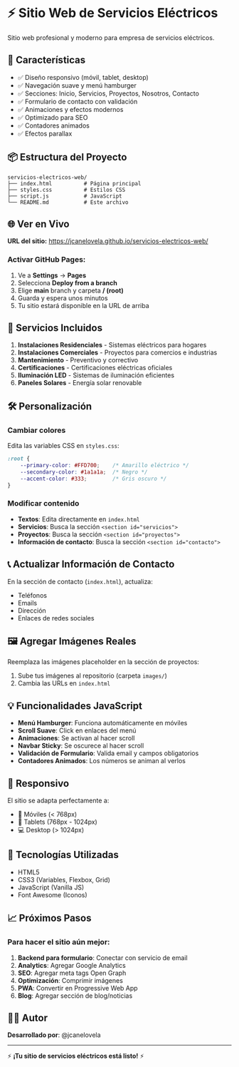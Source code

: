 # ⚡ Sitio Web de Servicios Eléctricos

Sitio web profesional y moderno para empresa de servicios eléctricos.

## 🚀 Características

- ✅ Diseño responsivo (móvil, tablet, desktop)
- ✅ Navegación suave y menú hamburger
- ✅ Secciones: Inicio, Servicios, Proyectos, Nosotros, Contacto
- ✅ Formulario de contacto con validación
- ✅ Animaciones y efectos modernos
- ✅ Optimizado para SEO
- ✅ Contadores animados
- ✅ Efectos parallax

## 📦 Estructura del Proyecto

```
servicios-electricos-web/
├── index.html          # Página principal
├── styles.css          # Estilos CSS
├── script.js           # JavaScript
└── README.md           # Este archivo
```

## 🌐 Ver en Vivo

**URL del sitio:** https://jcanelovela.github.io/servicios-electricos-web/

### Activar GitHub Pages:

1. Ve a **Settings** → **Pages**
2. Selecciona **Deploy from a branch**
3. Elige **main** branch y carpeta **/ (root)**
4. Guarda y espera unos minutos
5. Tu sitio estará disponible en la URL de arriba

## 🎨 Servicios Incluidos

1. **Instalaciones Residenciales** - Sistemas eléctricos para hogares
2. **Instalaciones Comerciales** - Proyectos para comercios e industrias
3. **Mantenimiento** - Preventivo y correctivo
4. **Certificaciones** - Certificaciones eléctricas oficiales
5. **Iluminación LED** - Sistemas de iluminación eficientes
6. **Paneles Solares** - Energía solar renovable

## 🛠️ Personalización

### Cambiar colores

Edita las variables CSS en `styles.css`:

```css
:root {
    --primary-color: #FFD700;    /* Amarillo eléctrico */
    --secondary-color: #1a1a1a;  /* Negro */
    --accent-color: #333;        /* Gris oscuro */
}
```

### Modificar contenido

- **Textos**: Edita directamente en `index.html`
- **Servicios**: Busca la sección `<section id="servicios">`
- **Proyectos**: Busca la sección `<section id="proyectos">`
- **Información de contacto**: Busca la sección `<section id="contacto">`

## 📞 Actualizar Información de Contacto

En la sección de contacto (`index.html`), actualiza:

- Teléfonos
- Emails
- Dirección
- Enlaces de redes sociales

## 🖼️ Agregar Imágenes Reales

Reemplaza las imágenes placeholder en la sección de proyectos:

1. Sube tus imágenes al repositorio (carpeta `images/`)
2. Cambia las URLs en `index.html`

## 💡 Funcionalidades JavaScript

- **Menú Hamburger**: Funciona automáticamente en móviles
- **Scroll Suave**: Click en enlaces del menú
- **Animaciones**: Se activan al hacer scroll
- **Navbar Sticky**: Se oscurece al hacer scroll
- **Validación de Formulario**: Valida email y campos obligatorios
- **Contadores Animados**: Los números se animan al verlos

## 📱 Responsivo

El sitio se adapta perfectamente a:

- 📱 Móviles (< 768px)
- 📱 Tablets (768px - 1024px)
- 💻 Desktop (> 1024px)

## 🔧 Tecnologías Utilizadas

- HTML5
- CSS3 (Variables, Flexbox, Grid)
- JavaScript (Vanilla JS)
- Font Awesome (Iconos)

## 📈 Próximos Pasos

### Para hacer el sitio aún mejor:

1. **Backend para formulario**: Conectar con servicio de email
2. **Analytics**: Agregar Google Analytics
3. **SEO**: Agregar meta tags Open Graph
4. **Optimización**: Comprimir imágenes
5. **PWA**: Convertir en Progressive Web App
6. **Blog**: Agregar sección de blog/noticias

## 👨‍💻 Autor

**Desarrollado por**: @jcanelovela

---

⚡ **¡Tu sitio de servicios eléctricos está listo!** ⚡